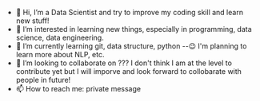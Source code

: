 - 👋 Hi, I’m a Data Scientist and try to improve my coding skill and learn new stuff!
- 👀 I’m interested in learning new things, especially in programming, data science, data engineering.
- 🌱 I’m currently learning git, data structure, python
--😉 I'm planning to learn more about NLP, etc.
- 💞️ I’m looking to collaborate on ??? I don't think I am at the level to contribute yet but I will imporve and look forward to collobarate with people in future!
- 📫 How to reach me: private message

<!---
yangtaotai/yangtaotai is a ✨ special ✨ repository because its `README.md` (this file) appears on your GitHub profile.
You can click the Preview link to take a look at your changes.
--->

